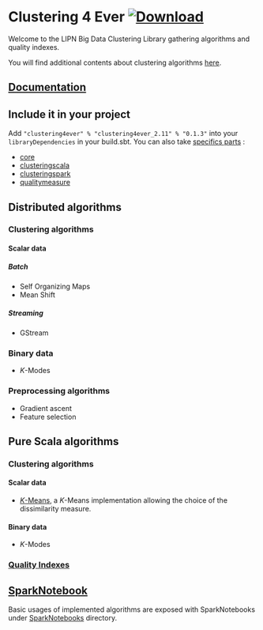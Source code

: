 # Clustering 4 Ever  [ ![Download](https://api.bintray.com/packages/clustering4ever/Clustering4Ever/clustering4ever/images/download.svg) ](https://bintray.com/clustering4ever/Clustering4Ever/clustering4ever/_latestVersion)

Welcome to the LIPN Big Data Clustering Library gathering algorithms and quality indexes.

You will find additional contents about clustering algorithms [here](https://github.com/PhDStudentsP13/Clustering).

## [Documentation](http://www.beckgael.fr/doc/clustering4ever/#package)

## Include it in your project

Add `"clustering4ever" % "clustering4ever_2.11" % "0.1.3"` into your `libraryDependencies` in your build.sbt.
You can also take [specifics parts](https://bintray.com/clustering4ever/Clustering4Ever) :
* [core](https://bintray.com/clustering4ever/core)
* [clusteringscala](https://bintray.com/clustering4ever/clusteringScala)
* [clusteringspark](https://bintray.com/clustering4ever/clusteringSpark)
* [qualitymeasure](https://bintray.com/clustering4ever/qualityMeasure)

## Distributed algorithms

### Clustering algorithms

#### Scalar data

##### Batch
* Self Organizing Maps
* Mean Shift

##### Streaming
* GStream

### Binary data
* _K_-Modes

### Preprocessing algorithms
* Gradient ascent
* Feature selection

## Pure Scala algorithms

### Clustering algorithms

#### Scalar data
* [_K_-Means](clustering/scala/src/main/scala/K-Means/README.md), a _K_-Means implementation allowing the choice of the dissimilarity measure.

#### Binary data
* _K_-Modes

### [Quality Indexes](qualityMeasure/README.md)


## [SparkNotebook](https://github.com/spark-notebook/spark-notebook)
Basic usages of implemented algorithms are exposed with SparkNotebooks under [SparkNotebooks](SparkNotebooks) directory.